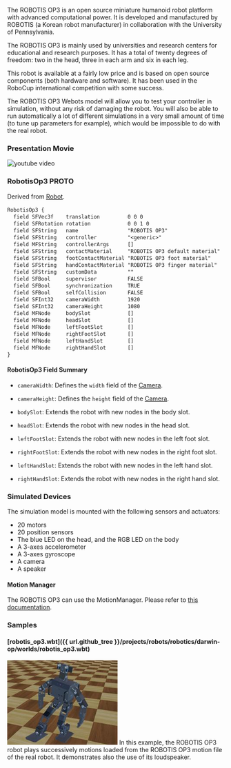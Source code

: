 The ROBOTIS OP3 is an open source miniature humanoid robot platform with advanced computational power.
It is developed and manufactured by ROBOTIS (a Korean robot manufacturer) in collaboration with the University of Pennsylvania.

The ROBOTIS OP3 is mainly used by universities and research centers for educational and research purposes.
It has a total of twenty degrees of freedom: two in the head, three in each arm and six in each leg.

This robot is available at a fairly low price and is based on open source components (both hardware and software).
It has been used in the RoboCup international competition with some success.

The ROBOTIS OP3 Webots model will allow you to test your controller in simulation, without any risk of damaging the robot.
You will also be able to run automatically a lot of different simulations in a very small amount of time (to tune up parameters for example), which would be impossible to do with the real robot.

### Presentation Movie

![youtube video](https://www.youtube.com/watch?v=MgykUcSfUFI)

### RobotisOp3 PROTO

Derived from [Robot](https://cyberbotics.com/doc/reference/robot).

```
RobotisOp3 {
  field SFVec3f    translation         0 0 0
  field SFRotation rotation            0 0 1 0
  field SFString   name                "ROBOTIS OP3"
  field SFString   controller          "<generic>"
  field MFString   controllerArgs      []
  field SFString   contactMaterial     "ROBOTIS OP3 default material"
  field SFString   footContactMaterial "ROBOTIS OP3 foot material"
  field SFString   handContactMaterial "ROBOTIS OP3 finger material"
  field SFString   customData          ""
  field SFBool     supervisor          FALSE
  field SFBool     synchronization     TRUE
  field SFBool     selfCollision       FALSE
  field SFInt32    cameraWidth         1920
  field SFInt32    cameraHeight        1080
  field MFNode     bodySlot            []
  field MFNode     headSlot            []
  field MFNode     leftFootSlot        []
  field MFNode     rightFootSlot       []
  field MFNode     leftHandSlot        []
  field MFNode     rightHandSlot       []
}
```

#### RobotisOp3 Field Summary

- `cameraWidth`: Defines the `width` field of the [Camera](https://cyberbotics.com/doc/reference/camera).

- `cameraHeight`: Defines the `height` field of the [Camera](https://cyberbotics.com/doc/reference/camera).

- `bodySlot`: Extends the robot with new nodes in the body slot.

- `headSlot`: Extends the robot with new nodes in the head slot.

- `leftFootSlot`: Extends the robot with new nodes in the left foot slot.

- `rightFootSlot`: Extends the robot with new nodes in the right foot slot.

- `leftHandSlot`: Extends the robot with new nodes in the left hand slot.

- `rightHandSlot`: Extends the robot with new nodes in the right hand slot.

### Simulated Devices

The simulation model is mounted with the following sensors and actuators:

- 20 motors
- 20 position sensors
- The blue LED on the head, and the RGB LED on the body
- A 3-axes accelerometer
- A 3-axes gyroscope
- A camera
- A speaker

#### Motion Manager

The ROBOTIS OP3 can use the MotionManager.
Please refer to [this documentation](https://webots.cloud/run?url=https://github.com/cyberbotics/webots/blob/released/projects/robots/robotis/darwin-op/protos/RobotisOp2.proto).

### Samples

#### [robotis\_op3.wbt]({{ url.github_tree }}/projects/robots/robotics/darwin-op/worlds/robotis\_op3.wbt)

![robotis_op3.wbt.png](images/robotis-op3/robotis_op3.wbt.thumbnail.jpg) In this example, the ROBOTIS OP3 robot plays successively motions loaded from the ROBOTIS OP3 motion file of the real robot.
It demonstrates also the use of its loudspeaker.
